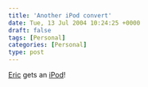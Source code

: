 ```yaml
---
title: 'Another iPod convert'
date: Tue, 13 Jul 2004 10:24:25 +0000
draft: false
tags: [Personal]
categories: [Personal]
type: post
---
```


[Eric](http://wittle.net/roller/page/ericw/20040712) gets an [iPod](http://www.apple.com/ipod)!